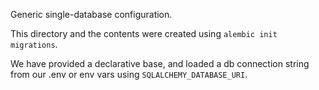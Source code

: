 Generic single-database configuration.

This directory and the contents were created using `alembic init migrations`.

We have provided a declarative base, and loaded a db connection string from our .env or env vars using `SQLALCHEMY_DATABASE_URI`.